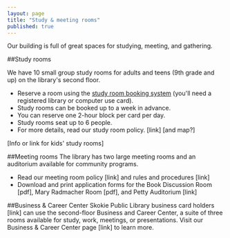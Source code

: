 ```yaml
---
layout: page
title: "Study & meeting rooms"
published: true
---
```


Our building is full of great spaces for studying, meeting, and gathering.

##Study rooms

We have 10 small group study rooms for adults and teens (9th grade and up) on the library's second floor. 
- Reserve a room using the [study room booking system](http://events.skokielibrary.info/evanced/lib/roomrequest.asp?mm=1&libnum=2&allroomscheck=1) (you'll need a registered library or computer use card).
- Study rooms can be booked up to a week in advance.
- You can reserve one 2-hour block per card per day.
- Study rooms seat up to 6 people.
- For more details, read our study room policy. [link] [and map?]

[Info or link for kids' study rooms]

##Meeting rooms
The library has two large meeting rooms and an auditorium available for community programs. 
- Read our meeting room policy [link] and rules and procedures [link]
- Download and print application forms for the Book Discussion Room [pdf], Mary Radmacher Room [pdf], and Petty Auditorium [link]

##Business & Career Center
Skokie Public Library business card holders [link] can use the second-floor Business and Career Center, a suite of three rooms available for study, work, meetings, or presentations. Visit our Business & Career Center page [link] to learn more.

